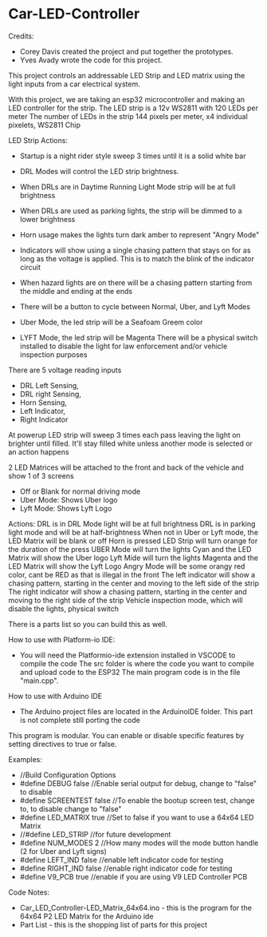 ﻿# Car-LED-Controller

Credits:
  - Corey Davis created the project and put together the prototypes.
  - Yves Avady wrote the code for this project.

This project controls an addressable LED Strip and LED matrix using the light inputs from a car electrical system.

With this project, we are taking an esp32 microcontroller and making an LED controller for the strip. 
The LED strip is a 12v WS2811 with 120 LEDs per meter
The number of LEDs in the strip 144 pixels per meter, x4 individual pixelets, WS2811 Chip 

LED Strip Actions:
- Startup is a night rider style sweep 3 times until it is a solid white bar
- DRL Modes will control the LED strip brightness.

-  When DRLs are in Daytime Running Light Mode strip will be at full brightness
-  When DRLs are used as parking lights, the strip will be dimmed to a lower brightness
  
- Horn usage makes the lights turn dark amber to represent "Angry Mode"
- Indicators will show using a single chasing pattern that stays on for as long as the voltage is applied. This is to match the blink of the indicator circuit
- When hazard lights are on there will be a chasing pattern starting from the middle and ending at the ends
- There will be a button to cycle between Normal, Uber, and Lyft Modes
- Uber Mode, the led strip will be a Seafoam Greem color
- LYFT Mode, the led strip will be Magenta
There will be a physical switch installed to disable the light for law enforcement and/or vehicle inspection purposes

There are 5 voltage reading inputs 

  - DRL Left Sensing, 
  - DRL right Sensing,
  - Horn Sensing,
  - Left Indicator,
  - Right Indicator


At powerup LED strip will sweep 3 times each pass leaving the light on brighter until filled.
It'll stay filled white unless another mode is selected or an action happens

2 LED Matrices will be attached to the front and back of the vehicle and show 1 of 3 screens
  - Off or Blank for normal driving mode
  - Uber Mode: Shows Uber logo
  - Lyft Mode: Shows Lyft Logo

Actions:
DRL is in DRL Mode light will be at full brightness
DRL is in parking light mode and will be at half-brightness
When not in Uber or Lyft mode, the LED Matrix will be blank or off
Horn is pressed LED Strip will turn orange for the duration of the press
UBER Mode will turn the lights Cyan and the LED Matrix will show the Uber logo
Lyft Mide will turn the lights Magenta and the LED Matrix will show the Lyft Logo
Angry Mode will be some orangy red color, cant be RED as that is illegal in the front
The left indicator will show a chasing pattern, starting in the center and moving to the left side of the strip
The right indicator will show a chasing pattern, starting in the center and moving to the right side of the strip
Vehicle inspection mode, which will disable the lights, physical switch

There is a parts list so you can build this as well.

How to use with Platform-io IDE:
- You will need the Platformio-ide extension installed in VSCODE to compile the code
The src folder is where the code you want to compile and upload code to the ESP32
The main program code is in the file "main.cpp".

How to use with Arduino IDE
- The Arduino project files are located in the ArduinoIDE folder. This part is not complete still porting the code

This program is modular. You can enable or disable specific features by setting directives to true or false.

Examples:
  - //Build Configuration Options
  -   #define DEBUG false       //Enable serial output for debug, change to "false" to disable
  -   #define SCREENTEST false  //To enable the bootup screen test, change to, to disable change to "false"
  -   #define LED_MATRIX true   //Set to false if you want to use a 64x64 LED Matrix
  - //#define LED_STRIP         //for future development
  -   #define NUM_MODES 2       //How many modes will the mode button handle (2 for Uber and Lyft signs)
  -   #define LEFT_IND false    //enable left indicator code for testing
  -   #define RIGHT_IND false   //enable right indicator code for testing
  -   #define V9_PCB true       //enable if you are using V9 LED Controller PCB

Code Notes:
- Car_LED_Controller-LED_Matrix_64x64.ino - this is the program for the 64x64 P2 LED Matrix for the Arduino ide
- Part List - this is the shopping list of parts for this project


